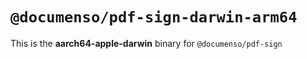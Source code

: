 # `@documenso/pdf-sign-darwin-arm64`

This is the **aarch64-apple-darwin** binary for `@documenso/pdf-sign`
